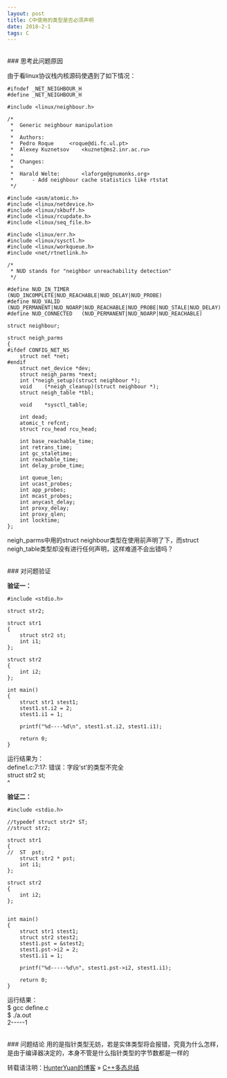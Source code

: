 ```yaml
---
layout: post
title: C中使用的类型是否必须声明
date: 2018-2-1 
tags: C    
---
```

<br>    
### 思考此问题原因   

由于看linux协议栈内核源码使遇到了如下情况：   
```
#ifndef _NET_NEIGHBOUR_H  
#define _NET_NEIGHBOUR_H  
  
#include <linux/neighbour.h>  
  
/* 
 *  Generic neighbour manipulation 
 * 
 *  Authors: 
 *  Pedro Roque     <roque@di.fc.ul.pt> 
 *  Alexey Kuznetsov    <kuznet@ms2.inr.ac.ru> 
 * 
 *  Changes: 
 * 
 *  Harald Welte:       <laforge@gnumonks.org> 
 *      - Add neighbour cache statistics like rtstat 
 */  
  
#include <asm/atomic.h>  
#include <linux/netdevice.h>  
#include <linux/skbuff.h>  
#include <linux/rcupdate.h>  
#include <linux/seq_file.h>  
  
#include <linux/err.h>  
#include <linux/sysctl.h>  
#include <linux/workqueue.h>  
#include <net/rtnetlink.h>  
  
/* 
 * NUD stands for "neighbor unreachability detection" 
 */  
  
#define NUD_IN_TIMER    (NUD_INCOMPLETE|NUD_REACHABLE|NUD_DELAY|NUD_PROBE)  
#define NUD_VALID   (NUD_PERMANENT|NUD_NOARP|NUD_REACHABLE|NUD_PROBE|NUD_STALE|NUD_DELAY)  
#define NUD_CONNECTED   (NUD_PERMANENT|NUD_NOARP|NUD_REACHABLE)  
  
struct neighbour;  
  
struct neigh_parms  
{  
#ifdef CONFIG_NET_NS  
    struct net *net;  
#endif  
    struct net_device *dev;  
    struct neigh_parms *next;  
    int (*neigh_setup)(struct neighbour *);  
    void    (*neigh_cleanup)(struct neighbour *);  
    struct neigh_table *tbl;  
  
    void    *sysctl_table;  
  
    int dead;  
    atomic_t refcnt;  
    struct rcu_head rcu_head;  
  
    int base_reachable_time;  
    int retrans_time;  
    int gc_staletime;  
    int reachable_time;  
    int delay_probe_time;  
  
    int queue_len;  
    int ucast_probes;  
    int app_probes;  
    int mcast_probes;  
    int anycast_delay;  
    int proxy_delay;  
    int proxy_qlen;  
    int locktime;  
};  
``` 
neigh_parms中用的struct neighbour类型在使用前声明了下，而struct neigh_table类型却没有进行任何声明，这样难道不会出错吗？    

<br>
### 对问题验证    

**验证一：**    

```
#include <stdio.h>  
  
struct str2;  
  
struct str1  
{  
    struct str2 st;  
    int i1;  
};  
  
struct str2  
{  
    int i2;  
};  
  
int main()  
{  
    struct str1 stest1;  
    stest1.st.i2 = 2;  
    stest1.i1 = 1;  
      
    printf("%d----%d\n", stest1.st.i2, stest1.i1);  
  
    return 0;  
}  
``` 
运行结果为：    
define1.c:7:17: 错误：字段‘st’的类型不完全    
     struct str2 st;    
                 ^    

**验证二：**    
```
#include <stdio.h>  
  
//typedef struct str2* ST;  
//struct str2;  
  
struct str1  
{  
//  ST  pst;  
    struct str2 * pst;  
    int i1;  
};  
  
struct str2  
{  
    int i2;  
};  
  
  
int main()  
{  
    struct str1 stest1;  
    struct str2 stest2;  
    stest1.pst = &stest2;  
    stest1.pst->i2 = 2;  
    stest1.i1 = 1;  
  
    printf("%d-----%d\n", stest1.pst->i2, stest1.i1);  
  
    return 0;  
}  
```

运行结果：    
$ gcc define.c    
$ ./a.out     
2-----1  

<br>
### 问题结论
用的是指针类型无妨，若是实体类型将会报错，究竟为什么怎样，是由于编译器决定的，本身不管是什么指针类型的字节数都是一样的         

转载请注明：[HunterYuan的博客](https://clodfisher.github.io/) » [C++多态总结](https://clodfisher.github.io/2018/02/CPointTypeStatement/)   